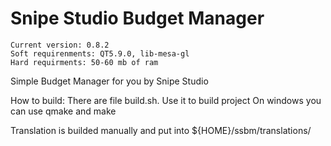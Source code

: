 Snipe Studio Budget Manager
===
~~~~~~~~~~
Current version: 0.8.2
Soft requirenments: QT5.9.0, lib-mesa-gl
Hard requirments: 50-60 mb of ram
~~~~~~~~~~

Simple Budget Manager for you by Snipe Studio


How to build:
There are file build.sh. Use it to build project
On windows you can use qmake and make

Translation is builded manually and put into ${HOME}/ssbm/translations/
